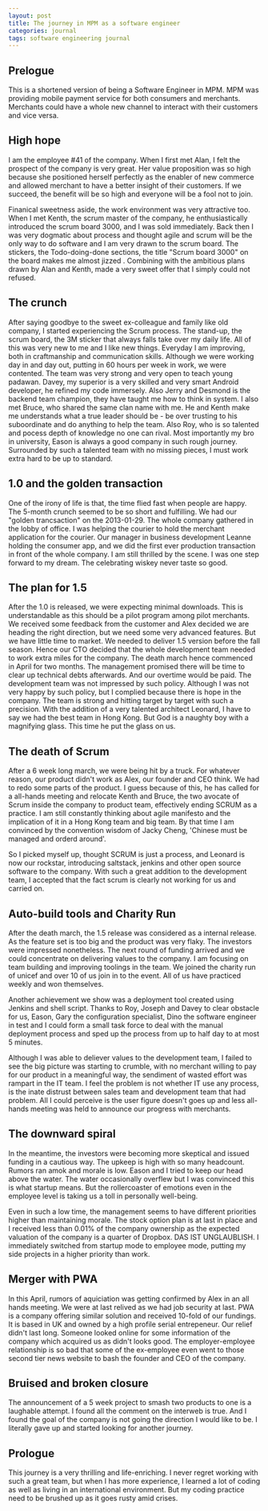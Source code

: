 ```yaml
---
layout: post
title: The journey in MPM as a software engineer
categories: journal
tags: software engineering journal
---
```


## Prelogue
This is a shortened version of being a Software Engineer in MPM. MPM was providing mobile payment service for both consumers and merchants. Merchants could have a whole new channel to interact with their customers and vice versa.

## High hope
I am the employee #41 of the company. When I first met Alan, I felt the prospect of the company is very great. Her value proposition was so high because she positioned herself perfectly as the enabler of new commerce and allowed merchant to have a better insight of their customers. If we succeed, the benefit will be so high and everyone will be a fool not to join.

Finanical sweetness aside, the work environment was very attractive too. When I met Kenth, the scrum master of the company, he enthusiastically introduced the scrum board 3000, and I was sold immediately. Back then I was very dogmatic about process and thought agile and scrum will be the only way to do software and I am very drawn to the scrum board. The stickers, the Todo-doing-done sections, the title "Scrum board 3000" on the board makes me almost jizzed . Combining with the ambitious plans drawn by Alan and Kenth, made a very sweet offer that I simply could not refused.

## The crunch
After saying goodbye to the sweet ex-colleague and family like old company, I started experiencing the Scrum process. The stand-up, the scrum board, the 3M sticker that always falls take over my daily life. All of this was very new to me and I like new things. Everyday I am improving, both in craftmanship and communication skills. Although we were working day in and day out, putting in 60 hours per week in work, we were contented. The team was very strong and very open to teach young padawan. Davey, my superior is a very skilled and very smart Android developer, he refined my code immersely. Also Jerry and Desmond is the backend team champion, they have taught me how to think in system. I also met Bruce, who shared the same clan name with me. He and Kenth make me understands what a true leader should be - be over trusting to his suboordinate and do anything to help the team. Also Roy, who is so talented and pocess depth of knowledge no one can rival. Most importantly my bro in university, Eason is always a good company in such rough journey. Surrounded by such a talented team with no missing pieces, I must work extra hard to be up to standard.

## 1.0 and the golden transaction
One of the irony of life is that, the time flied fast when people are happy. The 5-month crunch seemed to be so short and fulfilling. We had our "golden trancsaction" on the 2013-01-29. The whole company gathered in the lobby of office. I was helping the courier to hold the merchant application for the courier. Our manager in business development Leanne holding the consumer app, and we did the first ever production transaction in front of the whole company. I am still thrilled by the scene. I was one step forward to my dream. The celebrating wiskey never taste so good.

## The plan for 1.5
After the 1.0 is released, we were expecting minimal downloads. This is understandable as this should be a pilot program among pilot merchants. We received some feedback from the customer and Alex decided we are heading the right direction, but we need some very advanced features. But we have little time to market. We needed to deliver 1.5 version before the fall season. Hence our CTO decided that the whole development team needed to work extra miles for the company. The death march hence commenced in April for two months. The management promised there will be time to clear up technical debts afterwards. And our overtime would be paid. The development team was not impressed by such policy. Although I was not very happy by such policy, but I complied because there is hope in the company. The team is strong and hitting target by target with such a precision. With the addition of a very talented architect Leonard, I have to say we had the best team in Hong Kong. But God is a naughty boy with a magnifying glass. This time he put the glass on us.

## The death of Scrum
After a 6 week long march, we were being hit by a truck. For whatever reason, our product didn\'t work as Alex, our founder and CEO think. We had to redo some parts of the product. I guess because of this, he has called for a all-hands meeting and relocate Kenth and Bruce, the two avocate of Scrum inside the company to product team, effectively ending SCRUM as a practice. I am still constantly thinking about agile manifesto and the implication of it in a Hong Kong team and big team. By that time I am convinced by the convention wisdom of Jacky Cheng, \'Chinese must be managed and orderd around\'.

So I picked myself up, thought SCRUM is just a process, and Leonard is now our rockstar, introducing saltstack, jenkins and other open source software to the company. With such a great addition to the development team, I accepted that the fact scrum is clearly not working for us and carried on.

## Auto-build tools and Charity Run
After the death march, the 1.5 release was considered as a internal release. As the feature set is too big and the product was very flaky. The investors were impressed nonetheless. The next round of funding arrived and we could concentrate on delivering values to the company. I am focusing on team building and improving toolings in the team. We joined the charity run of unicef and over 10 of us join in to the event. All of us have practiced weekly and won themselves.

Another achievement we show was a deployment tool created using Jenkins and shell script. Thanks to Roy, Joseph and Davey to clear obstacle for us, Eason, Gary the configuration specialist, Dino the software engineer in test and I could form a small task force to deal with the manual deployment process and sped up the process from up to half day to at most 5 minutes.

Although I was able to deliever values to the development team, I failed to see the big picture was starting to crumble, with no merchant willing to pay for our product in a meaningful way, the sendiment of wasted effort was rampart in the IT team. I feel the problem is not whether IT use any process, is the inate distrust between sales team and development team that had problem. All I could perceive is the user figure doesn\'t goes up and less all-hands meeting was held to announce our progress with merchants.

## The downward spiral
In the meantime, the investors were becoming more skeptical and issued funding in a cautious way. The upkeep is high with so many headcount. Rumors ran amok and morale is low. Eason and I tried to keep our head above the water. The water occasionally overflew but I was convinced this is what startup means. But the rollercoaster of emotions even in the employee level is taking us a toll in personally well-being.

Even in such a low time, the management seems to have different priorities higher than maintaining morale. The stock option plan is at last in place and I received less than 0.01% of the company ownership as the expected valuation of the company is a quarter of Dropbox. DAS IST UNGLAUBLISH. I immediately switched from startup mode to employee mode, putting my side projects in a higher priority than work.

## Merger with PWA
In this April, rumors of aquiciation was getting confirmed by Alex in an all hands meeting. We were at last relived as we had job security at last. PWA is a company offering similar solution and received 10-fold of our fundings. It is based in UK and owned by a high profile serial entrepeneur. Our relief didn\'t last long. Someone looked online for some information of the company which acquired us as didn\'t looks good. The employer-employee relationship is so bad that some of the ex-employee even went to those second tier news website to bash the founder and CEO of the company.

## Bruised and broken closure
The announcement of a 5 week project to smash two products to one is a laughable attempt. I found all the comment on the interweb is true. And I found the goal of the company is not going the direction I would like to be. I literally gave up and started looking for another journey.

## Prologue
This journey is a very thrilling and life-enriching. I never regret working with such a great team, but when I has more experience, I learned a lot of coding as well as living in an international environment. But my coding practice need to be brushed up as it goes rusty amid crises.

